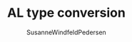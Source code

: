 ---
title: AL type conversion
description: Description of how AL types can be converted.
ms.reviewer: 
ms.topic: conceptual
ms.collection: 
ms.date: 01/15/2024
ms.custom: bap-template
author: SusanneWindfeldPedersen
ms.collection: get-started
---